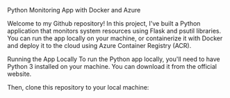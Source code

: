 Python Monitoring App with Docker and Azure

Welcome to my Github repository! In this project, I've built a Python application that monitors system resources using Flask and psutil libraries. You can run the app locally on your machine, or containerize it with Docker and deploy it to the cloud using Azure Container Registry (ACR).

Running the App Locally
To run the Python app locally, you'll need to have Python 3 installed on your machine. You can download it from the official website.

Then, clone this repository to your local machine:
